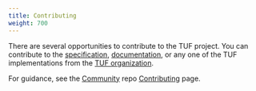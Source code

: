 ```yaml
---
title: Contributing
weight: 700
---
```


There are several opportunities to contribute to the TUF project. You can
contribute to the [specification](/specification/), [documentation](/docs/), or
any one of the TUF implementations from the [TUF organization].

For guidance, see the [Community] repo [Contributing] page.

[Community]: https://github.com/theupdateframework/community/
[Contributing]:
  https://github.com/theupdateframework/community/blob/main/CONTRIBUTING.md
[TUF organization]: https://github.com/theupdateframework
